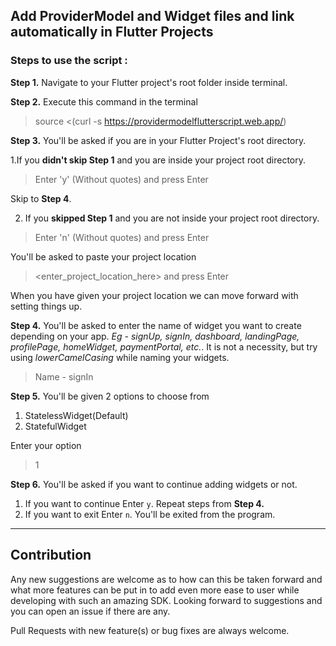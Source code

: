 ## Add ProviderModel and Widget files and link automatically in Flutter Projects

### Steps to use the script : 

<b>Step 1.</b> Navigate to your Flutter project's root folder inside terminal. 

<b>Step 2.</b> Execute this command in the terminal
> source <(curl -s https://providermodelflutterscript.web.app/)

<b>Step 3.</b> You'll be asked if you are in your Flutter Project's root directory. 

1.If you <b>didn't skip Step 1</b> and you are inside your project root directory.
> Enter 'y' (Without quotes) and press Enter

Skip to <b>Step 4</b>.

2. If you <b>skipped Step 1</b> and you are not inside your project root directory.
> Enter 'n' (Without quotes) and press Enter

You'll be asked to paste your project location 
> <enter_project_location_here> and press Enter

When you have given your project location we can move forward with setting things up.

<b>Step 4.</b> You'll be asked to enter the name of widget you want to create depending on your app.
<em>Eg - signUp, signIn, dashboard, landingPage, profilePage, homeWidget, paymentPortal, etc.</em>.
It is not a necessity, but try using <em>lowerCamelCasing</em> while naming your widgets. 

> Name - signIn

<b>Step 5.</b> You'll be given 2 options to choose from 
1. StatelessWidget(Default) 
2. StatefulWidget 

Enter your option 
> 1

<b>Step 6.</b> You'll be asked if you want to continue adding widgets or not. 
1. If you want to continue Enter ```y```. Repeat steps from <b>Step 4.</b>
2. If you want to exit Enter ```n```. You'll be exited from the program.



-----------------------------------------------------------------------------------
## Contribution

Any new suggestions are welcome as to how can this be taken forward and what more features can be put in to add even more ease to user while developing with such an amazing SDK.
Looking forward to suggestions and you can open an issue if there are any. 

Pull Requests with new feature(s) or bug fixes are always welcome.
